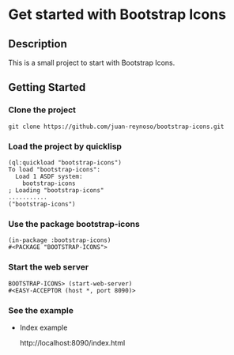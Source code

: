 # Get started with Bootstrap Icons

## Description
This is a small project to start with Bootstrap Icons.

## Getting Started
### Clone the project
```
git clone https://github.com/juan-reynoso/bootstrap-icons.git
```
### Load the project by quicklisp
```
(ql:quickload "bootstrap-icons")
To load "bootstrap-icons":
  Load 1 ASDF system:
    bootstrap-icons
; Loading "bootstrap-icons"
...........
("bootstrap-icons")
```
### Use the package bootstrap-icons
```
(in-package :bootstrap-icons)
#<PACKAGE "BOOTSTRAP-ICONS">
```
### Start the web server
```
BOOTSTRAP-ICONS> (start-web-server)
#<EASY-ACCEPTOR (host *, port 8090)>
```
### See the example
* Index example

  http://localhost:8090/index.html

